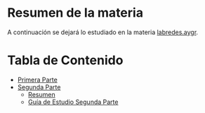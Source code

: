 # Resumen de la materia

A continuación se dejará lo estudiado en la materia [labredes.aygr](http://www.labredes.unlu.edu.ar/aygr).

# Tabla de Contenido

- [Primera Parte](resumen/resumen_primera_parte.md)
- [Segunda Parte](#)
	- [Resumen](resumen/segunda_parte/resumen_segunda_parte.md)
	- [Guía de Estudio Segunda Parte](resumen/segunda_parte/segunda_guia.md)